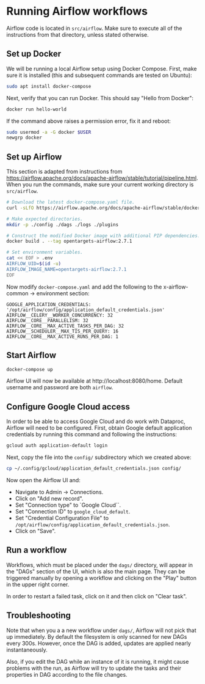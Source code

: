 # Running Airflow workflows

Airflow code is located in `src/airflow`. Make sure to execute all of the instructions from that directory, unless stated otherwise.

## Set up Docker

We will be running a local Airflow setup using Docker Compose. First, make sure it is installed (this and subsequent commands are tested on Ubuntu):

```bash
sudo apt install docker-compose
```

Next, verify that you can run Docker. This should say "Hello from Docker":

```bash
docker run hello-world
```

If the command above raises a permission error, fix it and reboot:

```bash
sudo usermod -a -G docker $USER
newgrp docker
```

## Set up Airflow

This section is adapted from instructions from https://airflow.apache.org/docs/apache-airflow/stable/tutorial/pipeline.html. When you run the commands, make sure your current working directory is `src/airflow`.

```bash
# Download the latest docker-compose.yaml file.
curl -sLfO https://airflow.apache.org/docs/apache-airflow/stable/docker-compose.yaml

# Make expected directories.
mkdir -p ./config ./dags ./logs ./plugins

# Construct the modified Docker image with additional PIP dependencies.
docker build . --tag opentargets-airflow:2.7.1

# Set environment variables.
cat << EOF > .env
AIRFLOW_UID=$(id -u)
AIRFLOW_IMAGE_NAME=opentargets-airflow:2.7.1
EOF
```

Now modify `docker-compose.yaml` and add the following to the x-airflow-common → environment section:
```
GOOGLE_APPLICATION_CREDENTIALS: '/opt/airflow/config/application_default_credentials.json'
AIRFLOW__CELERY__WORKER_CONCURRENCY: 32
AIRFLOW__CORE__PARALLELISM: 32
AIRFLOW__CORE__MAX_ACTIVE_TASKS_PER_DAG: 32
AIRFLOW__SCHEDULER__MAX_TIS_PER_QUERY: 16
AIRFLOW__CORE__MAX_ACTIVE_RUNS_PER_DAG: 1
```

## Start Airflow

```bash
docker-compose up
```

Airflow UI will now be available at http://localhost:8080/home. Default username and password are both `airflow`.

## Configure Google Cloud access

In order to be able to access Google Cloud and do work with Dataproc, Airflow will need to be configured. First, obtain Google default application credentials by running this command and following the instructions:

```bash
gcloud auth application-default login
```

Next, copy the file into the `config/` subdirectory which we created above:

```bash
cp ~/.config/gcloud/application_default_credentials.json config/
```

Now open the Airflow UI and:

* Navigate to Admin → Connections.
* Click on "Add new record".
* Set "Connection type" to `Google Cloud``.
* Set "Connection ID" to `google_cloud_default`.
* Set "Credential Configuration File" to `/opt/airflow/config/application_default_credentials.json`.
* Click on "Save".

## Run a workflow

Workflows, which must be placed under the `dags/` directory, will appear in the "DAGs" section of the UI, which is also the main page. They can be triggered manually by opening a workflow and clicking on the "Play" button in the upper right corner.

In order to restart a failed task, click on it and then click on "Clear task".

## Troubleshooting

Note that when you a a new workflow under `dags/`, Airflow will not pick that up immediately. By default the filesystem is only scanned for new DAGs every 300s. However, once the DAG is added, updates are applied nearly instantaneously.

Also, if you edit the DAG while an instance of it is running, it might cause problems with the run, as Airflow will try to update the tasks and their properties in DAG according to the file changes.
